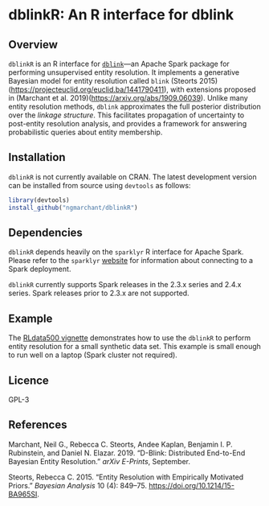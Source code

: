 <!-- README.md is generated from README.Rmd. Please edit that file -->

# dblinkR: An R interface for dblink

## Overview

`dblinkR` is an R interface for
[`dblink`](https://github.com/cleanzr/dblink)—an Apache Spark package
for performing unsupervised entity resolution. It implements a
generative Bayesian model for entity resolution called `blink` (Steorts
2015)(<https://projecteuclid.org/euclid.ba/1441790411>), with extensions
proposed in (Marchant et al. 2019)(<https://arxiv.org/abs/1909.06039>).
Unlike many entity resolution methods, `dblink` approximates the full
posterior distribution over the *linkage structure*. This facilitates
propagation of uncertainty to post-entity resolution analysis, and
provides a framework for answering probabilistic queries about entity
membership.

## Installation

`dblinkR` is not currently available on CRAN. The latest development
version can be installed from source using `devtools` as follows:

``` r
library(devtools)
install_github("ngmarchant/dblinkR")
```

## Dependencies

`dblinkR` depends heavily on the `sparklyr` R interface for Apache
Spark. Please refer to the `sparklyr`
[website](https://spark.rstudio.com/) for information about connecting
to a Spark deployment.

`dblinkR` currently supports Spark releases in the 2.3.x series and
2.4.x series. Spark releases prior to 2.3.x are not supported.

## Example

The [RLdata500 vignette](vignettes/RLdata500.Rmd) demonstrates how to
use the `dblinkR` to perform entity resolution for a small synthetic
data set. This example is small enough to run well on a laptop (Spark
cluster not required).

## Licence

GPL-3

## References

<div id="refs" class="references">

<div id="ref-marchant_d-blink_2019">

Marchant, Neil G., Rebecca C. Steorts, Andee Kaplan, Benjamin I. P.
Rubinstein, and Daniel N. Elazar. 2019. “D-Blink: Distributed End-to-End
Bayesian Entity Resolution.” *arXiv E-Prints*, September.

</div>

<div id="ref-steorts_entity_2015">

Steorts, Rebecca C. 2015. “Entity Resolution with Empirically Motivated
Priors.” *Bayesian Analysis* 10 (4): 849–75.
<https://doi.org/10.1214/15-BA965SI>.

</div>

</div>
